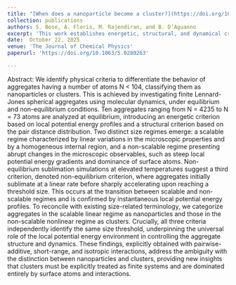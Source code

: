 ```yaml
---
title: "[When does a nanoparticle become a cluster?](https://doi.org/10.1063/5.0280263)"
collection: publications
authors: S. Bose, A. Floris, M. Rajendiran, and B. D’Aguanno
excerpt: 'This work establishes energetic, structural, and dynamical criteria to determine when an atomic aggregate transitions from the nanoparticle regime to the cluster regime. Equilibrium and non-equilibrium molecular dynamics simulations of finite Lennard-Jones aggregates reveal a universal size threshold beyond which homogeneous interior regions disappear and surface-dominated behavior prevails.'
date:  October 22, 2025
venue: 'The Journal of Chemical Physics'
paperurl: 'https://doi.org/10.1063/5.0280263'

---
```


Abstract: We identify physical criteria to differentiate the behavior of aggregates having a number of atoms N &lt; 104, classifying them as nanoparticles or clusters. This is achieved by investigating finite Lennard-Jones spherical aggregates using molecular dynamics, under equilibrium and non-equilibrium conditions. Ten aggregates ranging from N = 4235 to N = 73 atoms are analyzed at equilibrium, introducing an energetic criterion based on local potential energy profiles and a structural criterion based on the pair distance distribution. Two distinct size regimes emerge: a scalable regime characterized by linear variations in the microscopic properties and by a homogeneous internal region, and a non-scalable regime presenting abrupt changes in the microscopic observables, such as steep local potential energy gradients and dominance of surface atoms. Non-equilibrium sublimation simulations at elevated temperatures suggest a third criterion, denoted non-equilibrium criterion, where aggregates initially sublimate at a linear rate before sharply accelerating upon reaching a threshold size. This occurs at the transition between scalable and non-scalable regimes and is confirmed by instantaneous local potential energy profiles. To reconcile with existing size-related terminology, we categorize aggregates in the scalable linear regime as nanoparticles and those in the non-scalable nonlinear regime as clusters. Crucially, all three criteria independently identify the same size threshold, underpinning the universal role of the local potential energy environment in controlling the aggregate structure and dynamics. These findings, explicitly obtained with pairwise-additive, short-range, and isotropic interactions, address the ambiguity with the distinction between nanoparticles and clusters, providing new insights that clusters must be explicitly treated as finite systems and are dominated entirely by surface atoms and interactions.


